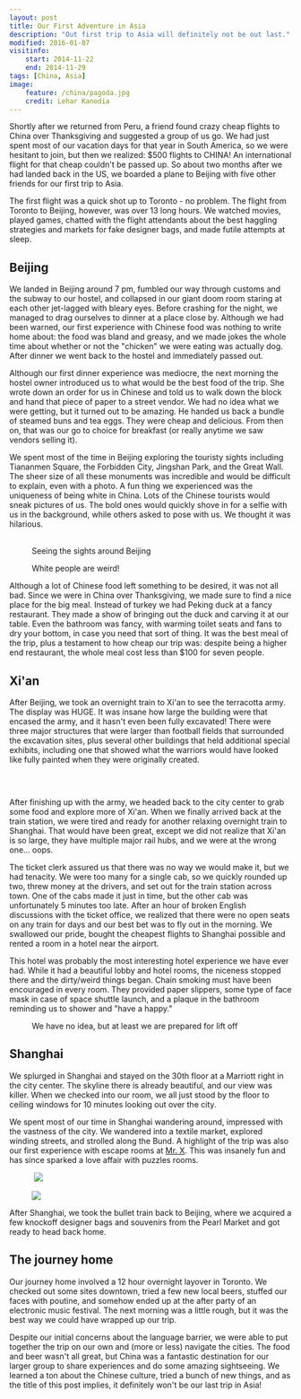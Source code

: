```yaml
---
layout: post
title: Our First Adventure in Asia
description: "Out first trip to Asia will definitely not be out last."
modified: 2016-01-07
visitinfo:
    start: 2014-11-22
    end: 2014-11-29
tags: [China, Asia]
image:
    feature: /china/pagoda.jpg
    credit: Lehar Kanodia
---
```


Shortly after we returned from Peru, a friend found crazy cheap flights to China over Thanksgiving and suggested a group of us go. We had just spent most of our vacation days for that year in South America, so we were hesitant to join, but then we realized: $500 flights to CHINA! An international flight for that cheap couldn't be passed up. So about two months after we had landed back in the US, we boarded a plane to Beijing with five other friends for our first trip to Asia.

The first flight was a quick shot up to Toronto - no problem. The flight from Toronto to Beijing, however, was over 13 long hours. We watched movies, played games, chatted with the flight attendants about the best haggling strategies and markets for fake designer bags, and made futile attempts at sleep.

## Beijing

We landed in Beijing around 7 pm, fumbled our way through customs and the subway to our hostel, and collapsed in our giant doom room staring at each other jet-lagged with bleary eyes. Before crashing for the night, we managed to drag ourselves to dinner at a place close by. Although we had been warned, our first experience with Chinese food was nothing to write home about: the food was bland and greasy, and we made jokes the whole time about whether or not the "chicken" we were eating was actually dog. After dinner we went back to the hostel and immediately passed out.

Although our first dinner experience was mediocre, the next morning the hostel owner introduced us to what would be the best food of the trip. She wrote down an order for us in Chinese and told us to walk down the block and hand that piece of paper to a street vendor. We had no idea what we were getting, but it turned out to be amazing. He handed us back a bundle of steamed buns and tea eggs. They were cheap and delicious. From then on, that was our go to choice for breakfast (or really anytime we saw vendors selling it).

We spent most of the time in Beijing exploring the touristy sights including Tiananmen Square, the Forbidden City, Jingshan Park, and the Great Wall. The sheer size of all these monuments was incredible and would be difficult to explain, even with a photo. A fun thing we experienced was the uniqueness of being white in China. Lots of the Chinese tourists would sneak pictures of us. The bold ones would quickly shove in for a selfie with us in the background, while others asked to pose with us. We thought it was hilarious.

<figure class="third">
    <a href="/images/china/old-wall.JPG"><img src="/images/china/old-wall.JPG" alt=""></a>
    <a href="/images/china/wall.JPG"><img src="/images/china/wall.JPG" alt=""></a>
    <a href="/images/china/smog-in-the-forbidden-city.JPG"><img src="/images/china/smog-in-the-forbidden-city.JPG" alt=""></a>
    <figcaption>Seeing the sights around Beijing</figcaption>
</figure>
<figure>
    <a href="/images/china/white-people-are-weird.jpg"><img src="/images/china/white-people-are-weird.jpg" alt=""></a>
    <figcaption>White people are weird!</figcaption>
</figure>

Although a lot of Chinese food left something to be desired, it was not all bad. Since we were in China over Thanksgiving, we made sure to find a nice place for the big meal. Instead of turkey we had Peking duck at a fancy restaurant. They made a show of bringing out the duck and carving it at our table. Even the bathroom was fancy, with warming toilet seats and fans to dry your bottom, in case you need that sort of thing. It was the best meal of the trip, plus a testament to how cheap our trip was: despite being a higher end restaurant, the whole meal cost less than $100 for seven people.

## Xi'an

After Beijing, we took an overnight train to Xi'an to see the terracotta army. 
The display was HUGE. It was insane how large the building were that encased the army, and it hasn't even been fully excavated! There were three major structures that were larger than football fields that surrounded the excavation sites, plus several other buildings that held additional special exhibits, including one that showed what the warriors would have looked like fully painted when they were originally created.

<figure>
    <a href="/images/china/army-in-formation.jpg"><img src="/images/china/army-in-formation.jpg" alt=""></a>
</figure>
<figure class="half">
    <a href="/images/china/laura-with-the-army.jpg"><img src="/images/china/laura-with-the-army.jpg" alt=""></a>
    <a href="/images/china/painted-soldiers.jpg"><img src="/images/china/painted-soldiers.jpg" alt=""></a>
</figure>

After finishing up with the army, we headed back to the city center to grab some food and explore more of Xi'an. When we finally arrived back at the train station, we were tired and ready for another relaxing overnight train to Shanghai. That would have been great, except we did not realize that Xi'an is so large, they have multiple major rail hubs, and we were at the wrong one... oops.

The ticket clerk assured us that there was no way we would make it, but we had tenacity. We were too many for a single cab, so we quickly rounded up two, threw money at the drivers, and set out for the train station across town. One of the cabs made it just in time, but the other cab was unfortunately 5 minutes too late. After an hour of broken English discussions with the ticket office, we realized that there were no open seats on any train for days and our best bet was to fly out in the morning. We swallowed our pride, bought the cheapest flights to Shanghai possible and rented a room in a hotel near the airport.

This hotel was probably the most interesting hotel experience we have ever had. While it had a beautiful lobby and hotel rooms, the niceness stopped there and the dirty/weird things began. Chain smoking must have been encouraged in every room. They provided paper slippers, some type of face mask in case of space shuttle launch, and a plaque in the bathroom reminding us to shower and "have a happy."

<figure>
    <a href="/images/china/face-mask-for-space-shuttle-launch-maybe.jpg"><img src="/images/china/face-mask-for-space-shuttle-launch-maybe.jpg" alt=""></a>
    <figcaption>We have no idea, but at least we are prepared for lift off</figcaption>
</figure>

## Shanghai

We splurged in Shanghai and stayed on the 30th floor at a Marriott right in the city center. The skyline there is already beautiful, and our view was killer. When we checked into our room, we all just stood by the floor to ceiling windows for 10 minutes looking out over the city.

We spent most of our time in Shanghai wandering around, impressed with the vastness of the city. We wandered into a textile market, explored winding streets, and strolled along the Bund. A highlight of the trip was also our first experience with escape rooms at [Mr. X](http://www.mr-x.com.cn/#_=_). This was insanely fun and has since sparked a love affair with puzzles rooms.

<figure class="half">
    <a href="/images/china/shanghai-streets.jpg"><img src="/images/china/shanghai-streets.jpg" alt=""></a>
    <a href="/images/china/shanghai-skyline-on-the-bund.jpg"><img src="/images/china/shanghai-skyline-on-the-bund.jpg"></a>
</figure>
<figure>
    <a href="/images/china/shanghai-skyline-from-the-air.jpg"><img src="/images/china/shanghai-skyline-from-the-air.jpg"></a>
</figure>

After Shanghai, we took the bullet train back to Beijing, where we acquired a few knockoff designer bags and souvenirs from the Pearl Market and got ready to head back home.

## The journey home

Our journey home involved a 12 hour overnight layover in Toronto. We checked out some sites downtown, tried a few new local beers, stuffed our faces with poutine, and somehow ended up at the after party of an electronic music festival. The next morning was a little rough, but it was the best way we could have wrapped up our trip.

Despite our initial concerns about the language barrier, we were able to put together the trip on our own and (more or less) navigate the cities. The food and beer wasn't all great, but China was a fantastic destination for our larger group to share experiences and do some amazing sightseeing. We learned a ton about the Chinese culture, tried a bunch of new things, and as the title of this post implies, it definitely won't be our last trip in Asia!
